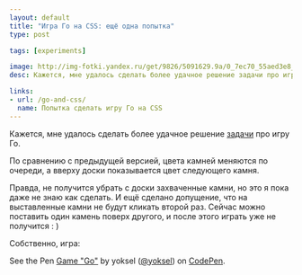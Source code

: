 ```yaml
---
layout: default
title: "Игра Го на CSS: ещё одна попытка"
type: post

tags: [experiments]

image: http://img-fotki.yandex.ru/get/9826/5091629.9a/0_7ec70_55aed3e8_L.png
desc: Кажется, мне удалось сделать более удачное решение задачи про игру Го. Теперь цвета камней меняются по очереди, а вверху доски показывается цвет следующего камня.

links:
- url: /go-and-css/
  name: Попытка сделать игру Го на CSS
---
```



Кажется, мне удалось сделать более удачное решение <a href="/go-and-css/">задачи</a> про игру Го.

По сравнению с предыдущей версией, цвета камней меняются по очереди, а вверху доски показывается цвет следующего камня.<!--more-->

Правда, не получится убрать с доски захваченные камни, но это я пока даже не знаю как сделать. И ещё сделано допущение, что на выставленные камни не будут кликать второй раз. Сейчас можно поставить один камень поверх другого, и после этого играть уже не получится : )

Собственно, игра:

<p data-height="600" data-theme-id="0" data-slug-hash="prBFv" data-default-tab="result" class='codepen'>See the Pen <a href='http://codepen.io/yoksel/pen/prBFv'>Game "Go"</a> by yoksel (<a href='http://codepen.io/yoksel'>@yoksel</a>) on <a href='http://codepen.io'>CodePen</a>.</p>
<script async src="//codepen.io/assets/embed/ei.js"></script>

